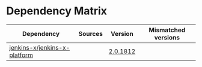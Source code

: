# Dependency Matrix

Dependency | Sources | Version | Mismatched versions
---------- | ------- | ------- | -------------------
[jenkins-x/jenkins-x-platform](https://github.com/jenkins-x/jenkins-x-platform) |  | [2.0.1812](https://github.com/jenkins-x/jenkins-x-platform/releases/tag/v2.0.1812) | 
